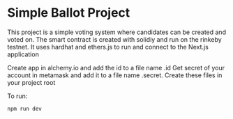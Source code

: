 # Simple Ballot Project

This project is a simple voting system where candidates can be created and voted on. The smart contract is created with solidiy and run on the rinkeby testnet. It uses hardhat and ethers.js to run and connect to the Next.js application

Create app in alchemy.io and add the id to a file name .id
Get secret of your account in metamask and add it to a file name .secret.
Create these files in your project root

To run:

```shell
npm run dev
```
